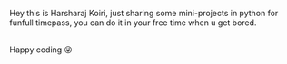Hey this is Harsharaj Koiri, just sharing some mini-projects in python for funfull timepass, you can do it in your free time when u get bored.

<br>
Happy coding 😜
